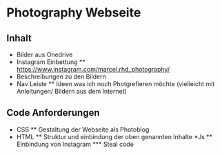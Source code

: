 # Photography Webseite
## Inhalt
* Bilder aus Onedrive
* Instagram Einbettung
** https://www.instagram.com/marcel.rhd_photography/
* Beschreibungen zu den Bildern
* Nav Leiste
** Ideen was ich noch Photgrefieren möchte (vielleicht mit Anleitungen/ Bildern aus dem Internet)
## Code Anforderungen
* CSS
** Gestaltung der Webseite als Photoblog
* HTML
** Struktur und einbindung der oben genannten Inhalte
*Js 
** Einbindung von Instagram 
*** Steal code
